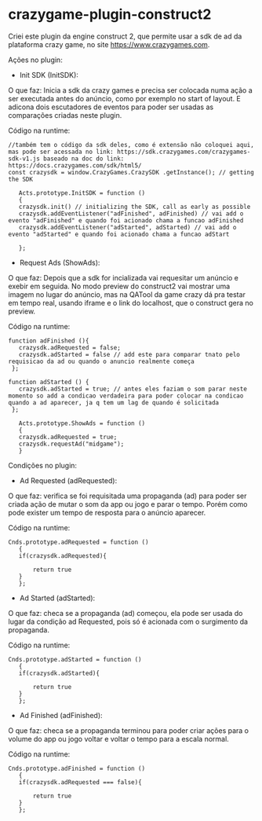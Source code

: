 # crazygame-plugin-construct2

Criei este plugin da engine construct 2, que permite usar a sdk de ad da plataforma crazy game, no site https://www.crazygames.com.

Ações no plugin:


- Init SDK (InitSDK): 

O que faz: Inicia a sdk da crazy games e precisa ser colocada numa ação a ser executada antes do anúncio, como por exemplo no start of layout. E adicona dois escutadores de eventos para poder ser usadas as comparações criadas neste plugin.

Código na runtime:

 ```
//também tem o código da sdk deles, como é extensão não coloquei aqui, mas pode ser acessada no link: https://sdk.crazygames.com/crazygames-sdk-v1.js baseado na doc do link: https://docs.crazygames.com/sdk/html5/
 const crazysdk = window.CrazyGames.CrazySDK .getInstance(); // getting the SDK
 
	Acts.prototype.InitSDK = function ()
	{
	crazysdk.init() // initializing the SDK, call as early as possible
	crazysdk.addEventListener("adFinished", adFinished) // vai add o evento "adFinished" e quando foi acionado chama a funcao adFinished
	crazysdk.addEventListener("adStarted", adStarted) // vai add o evento "adStarted" e quando foi acionado chama a funcao adStart

	};
 ```
 
- Request Ads (ShowAds):

O que faz: Depois que a sdk for incializada vai requesitar um anúncio e exebir em seguida. No modo preview do construct2 vai mostrar uma imagem no lugar do anúncio, mas na QATool da game crazy dá pra testar em tempo real, usando iframe e o link do localhost, que o construct gera no preview.

Código na runtime:

 ```
 function adFinished (){
    crazysdk.adRequested = false;
	crazysdk.adStarted = false // add este para comparar tnato pelo requisicao da ad ou quando o anuncio realmente começa
  };  
  
function adStarted () {
    crazysdk.adStarted = true; // antes eles faziam o som parar neste momento so add a condicao verdadeira para poder colocar na condicao quando a ad aparecer, ja q tem um lag de quando é solicitada
  };
  
 	Acts.prototype.ShowAds = function ()
	{
	crazysdk.adRequested = true;
	crazysdk.requestAd("midgame");
	}
 ```
 
 Condições no plugin:
 
- Ad Requested (adRequested):

O que faz: verifica se foi requisitada uma propaganda (ad) para poder ser criada ação de mutar o som da app ou jogo e parar o tempo. Porém como pode exister um tempo de resposta para o anúncio aparecer.

Código na runtime:
 
 ```
 Cnds.prototype.adRequested = function ()
	{
	if(crazysdk.adRequested){
		  
		return true
	}	
	};
 ```

- Ad Started (adStarted):

O que faz: checa se a propaganda (ad) começou, ela pode ser usada do lugar da condição ad Requested, pois só é acionada com o surgimento da propaganda.

Código na runtime:

 ```
 Cnds.prototype.adStarted = function ()
	{
	if(crazysdk.adStarted){
			
		return true
	}
	};

 ```
 
- Ad Finished (adFinished):

O que faz: checa se a propaganda terminou para poder criar ações para o volume do app ou jogo voltar e voltar o tempo para a escala normal.

Código na runtime:

 ```
 Cnds.prototype.adFinished = function ()
	{
	if(crazysdk.adRequested === false){
		
		return true
	}	
	};
 ```
